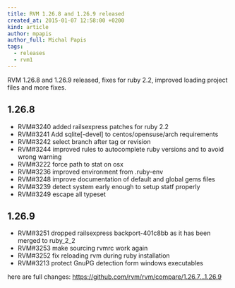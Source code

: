 ```yaml
---
title: RVM 1.26.8 and 1.26.9 released
created_at: 2015-01-07 12:58:00 +0200
kind: article
author: mpapis
author_full: Michal Papis
tags:
  - releases
  - rvm1
---
```


RVM 1.26.8 and 1.26.9 released, fixes for ruby 2.2, improved loading project files and more fixes.

<!-- more -->

## 1.26.8

- RVM#3240 added railsexpress patches for ruby 2.2
- RVM#3241 Add sqlite[-devel] to centos/opensuse/arch requirements
- RVM#3242 select branch after tag or revision
- RVM#3244 improved rules to autocomplete ruby versions and to avoid wrong warning
- RVM#3222 force path to stat on osx
- RVM#3236 improved environment from .ruby-env
- RVM#3248 improve documentation of default and global gems files
- RVM#3239 detect system early enough to setup statf properly
- RVM#3249 escape all typeset


## 1.26.9

- RVM#3251 dropped railsexpress backport-401c8bb as it has been merged to ruby_2_2
- RVM#3253 make sourcing rvmrc work again
- RVM#3252 fix reloading rvm during ruby installation
- RVM#3213 protect GnuPG detection form windows executables


here are full changes:
<https://github.com/rvm/rvm/compare/1.26.7...1.26.9>
